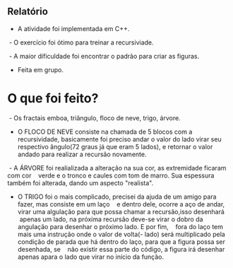 ## Relatório
  
  - A atividade foi implementada em C++.
  
  - O exercício foi ótimo para treinar a recursiviade.
  
  - A maior dificuldade foi encontrar o padrão para criar as figuras.
  
  - Feita em grupo.
  
# O que foi feito?

  - Os fractais emboa, triângulo, floco de neve, trigo, árvore.
  
  - O FLOCO DE NEVE consiste na chamada de 5 blocos com a recursividade, basicamente 
    foi preciso andar o valor do lado virar seu respectivo ângulo(72 graus já que eram 5 lados), 
    e retornar o valor andado para realizar a recursão novamente.
    
  - A ÁRVORE foi realializada a alteração na sua cor, as extremidade ficaram com cor 
    verde e o tronco e caules com tom de marro. Sua espessura também foi alterada, dando um aspecto "realista".
    
  - O TRIGO foi o mais complicado, precisei da ajuda de um amigo para fazer, mas consiste em um laço
    e dentro dele, ocorre a aço de andar, virar uma algulação para que possa chamar a recursão,isso desenhará 
    apenas um lado, na próxima recursão deve-se virar o dobro da angulação para desenhar o próximo lado. E por fim,
    fora do laço tem mais uma instrução onde o valor de volta(- lado) será multiplicado 
    pela condição de parada que há dentro do laço, para que a figura possa ser desenhada, se
    não existir essa parte do código, a figura irá desenhar apenas apara o lado que virar no início da função. 
